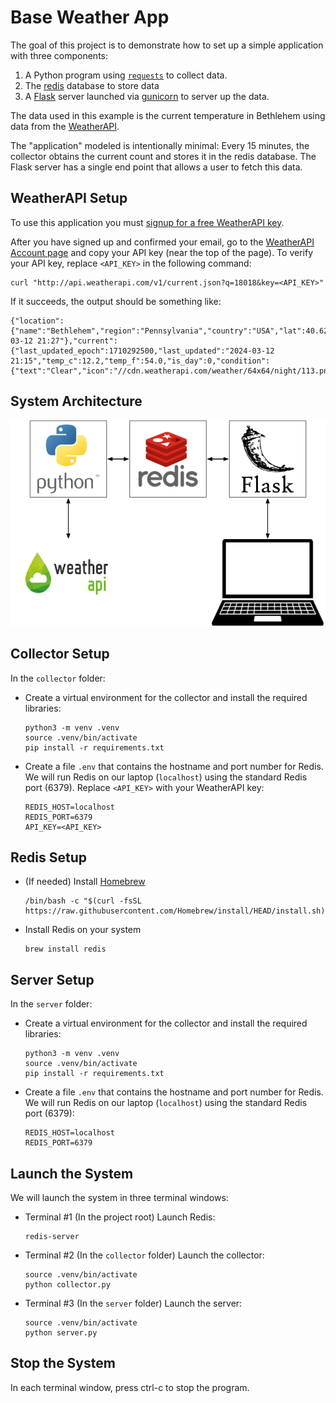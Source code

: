 
# Base Weather App

The goal of this project is to demonstrate how to set up a simple application with three components:

1. A Python program using [`requests`](https://docs.python-requests.org/en/master/) to collect data.
2. The [redis](https://redis.io/) database to store data
3. A [Flask](https://flask.palletsprojects.com/en/2.0.x/) server launched via [gunicorn](https://gunicorn.org/) to server up the data.

The data used in this example is the current temperature in Bethlehem using data from the [WeatherAPI](https://www.weatherapi.com/).

The "application" modeled is intentionally minimal: Every 15 minutes, the collector obtains the current count and stores it in the redis database.  The Flask server has a single end point that allows a user to fetch this data.

## WeatherAPI Setup

To use this application you must [signup for a free WeatherAPI key](https://www.weatherapi.com/signup.aspx).

After you have signed up and confirmed your email, go to the [WeatherAPI Account page](https://www.weatherapi.com/my/) and copy your API key (near the top of the page).  To verify your API key, replace `<API_KEY>` in the following command:

```
curl "http://api.weatherapi.com/v1/current.json?q=18018&key=<API_KEY>"
```

If it succeeds, the output should be something like:

```
{"location":{"name":"Bethlehem","region":"Pennsylvania","country":"USA","lat":40.62,"lon":-75.41,"tz_id":"America/New_York","localtime_epoch":1710293264,"localtime":"2024-03-12 21:27"},"current":{"last_updated_epoch":1710292500,"last_updated":"2024-03-12 21:15","temp_c":12.2,"temp_f":54.0,"is_day":0,"condition":{"text":"Clear","icon":"//cdn.weatherapi.com/weather/64x64/night/113.png","code":1000},"wind_mph":5.6,"wind_kph":9.0,"wind_degree":240,"wind_dir":"WSW","pressure_mb":1010.0,"pressure_in":29.83,"precip_mm":0.0,"precip_in":0.0,"humidity":45,"cloud":0,"feelslike_c":11.7,"feelslike_f":53.1,"vis_km":16.0,"vis_miles":9.0,"uv":1.0,"gust_mph":9.4,"gust_kph":15.1}}
```


## System Architecture

![System Architecture](architecture.png)

## Collector Setup

In the `collector` folder:

* Create a virtual environment for the collector and install the required libraries:

  ```
  python3 -m venv .venv
  source .venv/bin/activate
  pip install -r requirements.txt
  ```

* Create a file `.env` that contains the hostname and port number for Redis.  We will run Redis on our laptop (`localhost`) using the standard Redis port (6379).  Replace `<API_KEY>` with your WeatherAPI key:

  ```
  REDIS_HOST=localhost
  REDIS_PORT=6379
  API_KEY=<API_KEY>
  ```

## Redis Setup

* (If needed) Install [Homebrew](https://brew.sh/)

  ```
  /bin/bash -c "$(curl -fsSL https://raw.githubusercontent.com/Homebrew/install/HEAD/install.sh)"
  ```
  
* Install Redis on your system

  ```
  brew install redis
  ```
  
## Server Setup

In the `server` folder:

* Create a virtual environment for the collector and install the required libraries:

  ```
  python3 -m venv .venv
  source .venv/bin/activate
  pip install -r requirements.txt
  ```

* Create a file `.env` that contains the hostname and port number for Redis.  We will run Redis on our laptop (`localhost`) using the standard Redis port (6379):

  ```
  REDIS_HOST=localhost
  REDIS_PORT=6379
  ```


## Launch the System

We will launch the system in three terminal windows:

* Terminal #1 (In the project root) Launch Redis:

  ```
  redis-server
  ```
  
* Terminal #2 (In the `collector` folder) Launch the collector:

  ```
  source .venv/bin/activate
  python collector.py
  ```
  
* Terminal #3 (In the `server` folder) Launch the server:

  ```
  source .venv/bin/activate
  python server.py
  ```
  
## Stop the System

In each terminal window, press ctrl-c to stop the program.
    